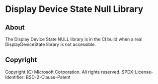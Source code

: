 # Display Device State Null Library

## About

The Display Device State NULL library is in the CI build when a real DisplayDeviceState library
is not accessible.

## Copyright

Copyright (C) Microsoft Corporation. All rights reserved.
SPDX-License-Identifier: BSD-2-Clause-Patent
